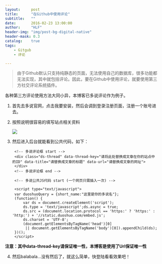 ```yaml
---
layout:     post
title:      "在Github中使用评论"
subtitle:   ""
date:       2016-02-23 13:00:00
author:     "HLF"
header-img: "img/post-bg-digital-native"
header-mask: 0.3
catalog:    true
tags:
    - Gitgub
    - 评论

---
```


>由于Github默认只支持纯静态的页面，无法使用自己的数据库，很多功能都无法实现，其中就包括评论。因此，要在Github中使用评论，就要使用第三方社交评论系统插件。

各种第三方评论使用方法大同小异，本博客已多说评论作为例子。

1. 首先去多说官网，点击我要安装，然后会调到登录注册页面，注册一个账号进去。
2. 按照说明很容易的填写站点相关资料

 	![](http://hlfshy.github.io/img/in-post/duoshuo-reg.jpg)

3. 然后进入后台就能看到公共代码，如下：

		<!-- 多说评论框 start -->
		<div class="ds-thread" data-thread-key="请将此处替换成文章在你的站点中的ID" data-title="请替换成文章的标题" data-url="请替换成文章的网址">
		</div>
		<!-- 多说评论框 end -->

		<!-- 多说公共JS代码 start (一个网页只需插入一次) -->

		<script type="text/javascript">
		var duoshuoQuery = {short_name:"这里是你的多说名"};
		(function() {
			var ds = document.createElement('script');
			ds.type = 'text/javascript';ds.async = true;
			ds.src = (document.location.protocol == 'https:' ? 'https:' : 'http:') + '//static.duoshuo.com/embed.js';
			ds.charset = 'UTF-8';
			(document.getElementsByTagName('head')[0]
			 || document.getElementsByTagName('body')[0]).appendChild(ds);
		})();
		</script>
**注意：其中data-thread-key请保证唯一性，本博客是使用了Url保证唯一性**

4. 然后balabala...没有然后了，就这么简单，快登陆看看效果吧！







